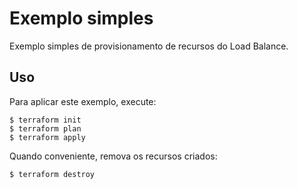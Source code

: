 <!-- TODO: alterar nome deste diretório, título e descrição. -->
# Exemplo simples

Exemplo simples de provisionamento de recursos do Load Balance.

## Uso

Para aplicar este exemplo, execute:

```console
$ terraform init
$ terraform plan
$ terraform apply
```

Quando conveniente, remova os recursos criados:

```console
$ terraform destroy
```

<!-- BEGINNING OF PRE-COMMIT-TERRAFORM DOCS HOOK -->
<!-- END OF PRE-COMMIT-TERRAFORM DOCS HOOK -->
